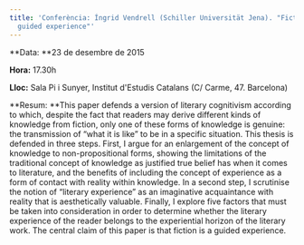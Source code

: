 ```yaml
---
title: 'Conferència: Íngrid Vendrell (Schiller Universität Jena). "Fiction as a
  guided experience"'
---
```


**Data: **23 de desembre de 2015

**Hora:** 17.30h

**Lloc:** Sala Pi i Sunyer, Institut d'Estudis Catalans (C/ Carme, 47. Barcelona)

**Resum: **This paper defends a version of literary cognitivism according to which, despite the fact that readers may derive different kinds of knowledge from fiction, only one of these forms of knowledge is genuine: the transmission of “what it is like” to be in a specific situation. This thesis is defended in three steps. First, I argue for an enlargement of the concept of knowledge to non-propositional forms, showing the limitations of the traditional concept of knowledge as justified true belief has when it comes to literature, and the benefits of including the concept of experience as a form of contact with reality within knowledge. In a second step, I scrutinise the notion of “literary experience” as an imaginative acquaintance with reality that is aesthetically valuable. Finally, I explore five factors that must be taken into consideration in order to determine whether the literary experience of the reader belongs to the experiential horizon of the literary work. The central claim of this paper is that fiction is a guided experience.